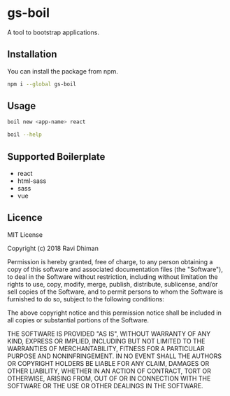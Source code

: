 # gs-boil

A tool to bootstrap applications.

## Installation
You can install the package from npm.
```bash
npm i --global gs-boil
```

## Usage

```bash
boil new <app-name> react
```

```bash
boil --help
```

## Supported Boilerplate

* react
* html-sass
* sass
* vue

## Licence

MIT License

Copyright (c) 2018 Ravi Dhiman

Permission is hereby granted, free of charge, to any person obtaining a copy
of this software and associated documentation files (the "Software"), to deal
in the Software without restriction, including without limitation the rights
to use, copy, modify, merge, publish, distribute, sublicense, and/or sell
copies of the Software, and to permit persons to whom the Software is
furnished to do so, subject to the following conditions:

The above copyright notice and this permission notice shall be included in all
copies or substantial portions of the Software.

THE SOFTWARE IS PROVIDED "AS IS", WITHOUT WARRANTY OF ANY KIND, EXPRESS OR
IMPLIED, INCLUDING BUT NOT LIMITED TO THE WARRANTIES OF MERCHANTABILITY,
FITNESS FOR A PARTICULAR PURPOSE AND NONINFRINGEMENT. IN NO EVENT SHALL THE
AUTHORS OR COPYRIGHT HOLDERS BE LIABLE FOR ANY CLAIM, DAMAGES OR OTHER
LIABILITY, WHETHER IN AN ACTION OF CONTRACT, TORT OR OTHERWISE, ARISING FROM,
OUT OF OR IN CONNECTION WITH THE SOFTWARE OR THE USE OR OTHER DEALINGS IN THE
SOFTWARE.
